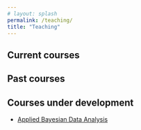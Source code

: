 ```yaml
---
# layout: splash
permalink: /teaching/
title: "Teaching"
---
```


## Current courses


## Past courses 


## Courses under development

- [Applied Bayesian Data Analysis](/teaching/BDA2023/)